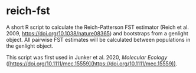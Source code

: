 # reich-fst
A short R script to calculate the Reich-Patterson FST estimator (Reich et al. 2009, https://doi.org/10.1038/nature08365) and bootstraps from a genlight object. All pairwise FST estimates will be calculated between populations in the genlight object.

This script was first used in Junker et al. 2020, _Molecular Ecology_ ([https://doi.org/10.1111/mec.15559](https://doi.org/10.1111/mec.15559)).
